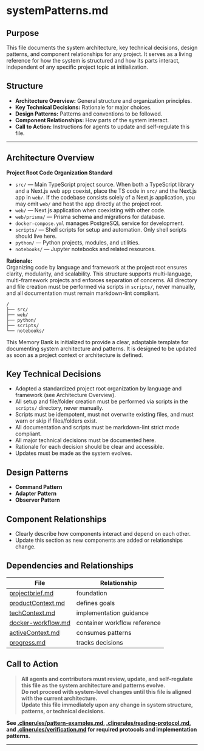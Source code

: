 # systemPatterns.md
<!-- markdownlint-disable MD013 MD022 MD032 MD041 MD040 MD036 -->

## Purpose
This file documents the system architecture, key technical decisions, design patterns, and component relationships for any project. It serves as a living reference for how the system is structured and how its parts interact, independent of any specific project topic at initialization.

## Structure
- **Architecture Overview:** General structure and organization principles.
- **Key Technical Decisions:** Rationale for major choices.
- **Design Patterns:** Patterns and conventions to be followed.
- **Component Relationships:** How parts of the system interact.
- **Call to Action:** Instructions for agents to update and self-regulate this file.

---

## Architecture Overview

**Project Root Code Organization Standard**

- `src/` — Main TypeScript project source. When both a TypeScript library and a Next.js web app coexist, place the TS code in `src/` and the Next.js app in `web/`. If the codebase consists solely of a Next.js application, you may omit `web/` and host the app directly at the project root.
- `web/` — Next.js application when coexisting with other code.
- `web/prisma/` — Prisma schema and migrations for database.
- `docker-compose.yml` manages PostgreSQL service for development.
- `scripts/` — Shell scripts for setup and automation. Only shell scripts should live here.
- `python/` — Python projects, modules, and utilities.
- `notebooks/` — Jupyter notebooks and related resources.

**Rationale:**  
Organizing code by language and framework at the project root ensures clarity, modularity, and scalability. This structure supports multi-language, multi-framework projects and enforces separation of concerns. All directory and file creation must be performed via scripts in `scripts/`, never manually, and all documentation must remain markdown-lint compliant.

```
/
├── src/
├── web/
├── python/
├── scripts/
└── notebooks/
```

This Memory Bank is initialized to provide a clear, adaptable template for documenting system architecture and patterns. It is designed to be updated as soon as a project context or architecture is defined.

## Key Technical Decisions

- Adopted a standardized project root organization by language and framework (see Architecture Overview).
- All setup and file/folder creation must be performed via scripts in the `scripts/` directory, never manually.
- Scripts must be idempotent, must not overwrite existing files, and must warn or skip if files/folders exist.
- All documentation and scripts must be markdown-lint strict mode compliant.
- All major technical decisions must be documented here.
- Rationale for each decision should be clear and accessible.
- Updates must be made as the system evolves.

## Design Patterns

- **Command Pattern**
- **Adapter Pattern**
- **Observer Pattern**

## Component Relationships

- Clearly describe how components interact and depend on each other.
- Update this section as new components are added or relationships change.

## Dependencies and Relationships

| File | Relationship |
| --- | --- |
| [projectbrief.md](./projectbrief.md) | foundation |
| [productContext.md](./productContext.md) | defines goals |
| [techContext.md](./techContext.md) | implementation guidance |
| [docker-workflow.md](./docker-workflow.md) | container workflow reference |
| [activeContext.md](./activeContext.md) | consumes patterns |
| [progress.md](./progress.md) | tracks decisions |

## Call to Action

> **All agents and contributors must review, update, and self-regulate this file as the system architecture and patterns evolve.**  
> **Do not proceed with system-level changes until this file is aligned with the current architecture.**  
> **Update this file immediately upon any change in system structure, patterns, or technical decisions.**

**See [.clinerules/pattern-examples.md](../.clinerules/pattern-examples.md), [.clinerules/reading-protocol.md](../.clinerules/reading-protocol.md), and [.clinerules/verification.md](../.clinerules/verification.md) for required protocols and implementation patterns.**

---
